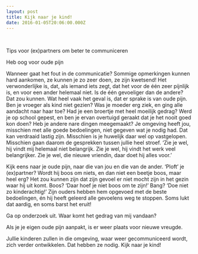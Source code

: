 ```yaml
---
layout: post
title: Kijk naar je kind!
date: 2016-01-05T20:06:00.000Z
---
```


&nbsp; 
 

Tips voor (ex)partners om beter te communiceren

Heb oog voor oude pijn

Wanneer gaat het fout in de communicatie?
Sommige opmerkingen kunnen hard aankomen, ze kunnen je zo zeer doen, ze zijn kwetsend! Het verwonderlijke is, dat, als iemand iets zegt, dat het voor de één zeer pijnlijk is, en voor een ander helemaal niet.
Is de één gevoeliger dan de andere? Dat zou kunnen. Wat heel vaak het geval is, dat er sprake is van oude pijn.
Ben je vroeger als kind niet gezien? Was je moeder erg ziek, en ging alle aandacht naar haar toe? Had je een broertje met heel moeilijk gedrag? Werd je op school gepest, en ben je ervan overtuigd geraakt dat je het nooit goed kon doen? Heb je andere nare dingen meegemaakt?
Je omgeving heeft jou, misschien met alle goede bedoelingen, niet gegeven wat je nodig had. 
Dat kan verdraaid lastig zijn. Misschien is je huwelijk daar wel op vastgelopen. Misschien gaan daarom de gesprekken tussen jullie heel stroef. ‘Zie je wel, hij vindt mij helemaal niet belangrijk. Zie je wel, hij vindt het werk veel belangrijker. Zie je wel, die nieuwe vriendin, daar doet hij alles voor.’

Kijk eens naar je oude pijn, naar die van jou en die van de ander. ‘Ploft’ je (ex)partner? Wordt hij boos om niets, en dan niet een beetje boos, maar heel erg? Het zou kunnen zijn dat zijn gevoel er niet mocht zijn in het gezin waar hij uit komt. Boos? ‘Daar hoef je niet boos om te zijn!’ Bang? ‘Doe niet zo kinderachtig!’  Zijn ouders hebben hem opgevoed met de beste bedoelingen, én hij heeft geleerd alle gevoelens weg te stoppen. Soms lukt dat aardig, en soms barst het eruit! 

Ga op onderzoek uit. Waar komt het gedrag van mij vandaan?

Als je je eigen oude pijn aanpakt, is er weer plaats voor nieuwe vreugde. 

Jullie kinderen zullen in die omgeving, waar weer gecommuniceerd wordt, zich verder ontwikkelen. Dat hebben ze nodig. Kijk naar je kind!

&nbsp;